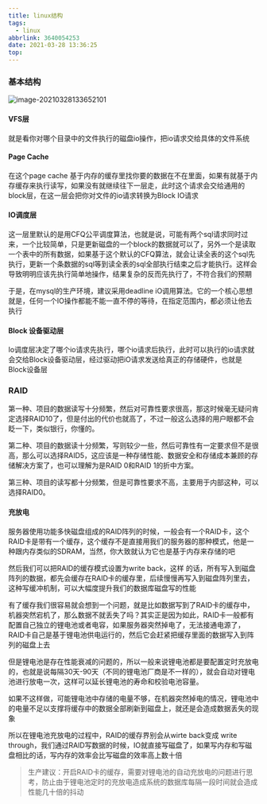 ```yaml
---
title: linux结构
tags:
  - linux
abbrlink: 3640054253
date: 2021-03-28 13:36:25
top:
---
```


### 基本结构

![image-20210328133652101](https://gitee.com/flow_disaster/blog-map-bed/raw/master/img/image-20210328133652101.png)

#### VFS层

就是看你对哪个目录中的文件执行的磁盘io操作，把io请求交给具体的文件系统

#### Page Cache

在这个page cache 基于内存的缓存里找你要的数据在不在里面，如果有就基于内存缓存来执行读写，如果没有就继续往下一层走，此时这个请求会交给通用的block层，在这一层会把你对文件的io请求转换为Block IO请求

#### IO调度层

这一层里默认的是用CFQ公平调度算法，也就是说，可能有两个sql请求同时过来，一个比较简单，只是更新磁盘的一个block的数据就可以了，另外一个是读取一个表中的所有数据，如果基于这个默认的CFQ算法，就会让读全表的这个sql先执行，更新一个条数据的sql等到读全表的sql全部执行结束之后才能执行。这样会导致明明应该先执行简单地操作，结果复杂的反而先执行了，不符合我们的预期

于是，在mysql的生产环境，建议采用deadline iO调用算法。它的一个核心思想就是，任何一个IO操作都能不能一直不停的等待，在指定范围内，都必须让他去执行

#### Block 设备驱动层

Io调度层决定了哪个io请求先执行，哪个io请求后执行，此时可以执行的io请求就会交给Block设备驱动层，经过驱动把iO请求发送给真正的存储硬件，也就是Block设备层

### RAID

第一种、项目的数据读写十分频繁，然后对可靠性要求很高，那这时候毫无疑问肯定选择RAID10了，但是付出的代价也就高了，不过一般这么选择的用户眼都不会眨一下，类似银行，你懂的。

第二种、项目的数据读十分频繁，写则较少一些，然后可靠性有一定要求但不是很高，那么可以选择RAID5，这应该是一种存储性能、数据安全和存储成本兼顾的存储解决方案了，也可以理解为是RAID 0和RAID 1的折中方案。

第三种、项目的读写都十分频繁，但是可靠性要求不高，主要用于内部这种，可以选择RAID0。

#### 充放电

服务器使用功能多快磁盘组成的RAID阵列的时候，一般会有一个RAID卡，这个RAID卡是带有一个缓存，这个缓存不是直接用我们的服务器的那种模式，他是一种跟内存类似的SDRAM，当然，你大致就认为它也是基于内存来存储的吧

然后我们可以把RAID的缓存模式设置为write back，这样 的话，所有写入到磁盘阵列的数据，都先会缓存在RAID卡的缓存里，后续慢慢再写入到磁盘阵列里去，这种写缓冲机制，可以大幅度提升我们的数据库磁盘写的性能

有了缓存我们很容易就会想到一个问题，就是比如数据写到了RAID卡的缓存中，机器突然宕机了，那么数据不就丢失了吗？其实正是因为如此，RAID卡一般都有配置自己独立的锂电池或者电容，如果服务器突然掉电了，无法接通电源了，RAID卡自己是基于锂电池供电运行的，然后它会赶紧把缓存里面的数据写入到阵列的磁盘上去

但是锂电池是存在性能衰减的问题的，所以一般来说锂电池都是要配置定时充放电的，也就是说每隔30天-90天（不同的锂电池厂商是不一样的），就会自动对锂电池进行放电一次，这样可以延长锂电池的寿命和校验电池容量。

如果不这样做，可能锂电池中存储的电量不够，在机器突然掉电的情况，锂电池中的电量不足以支撑将缓存中的数据全部刷新到磁盘上，就还是会造成数据丢失的现象

所以在锂电池充放电的过程中，RAID的缓存界别会从wirte back变成 write through，我们通过RAID写数据的时候，IO就直接写磁盘了，如果写内存和写磁盘相比的话，写内存的效率会比写磁盘的效率高上数十倍

> 生产建议：开启RAID卡的缓存，需要对锂电池的自动充放电的问题进行思考，防止由于锂电池定时的充放电造成系统的数据库每隔一段时间就会造成性能几十倍的抖动

